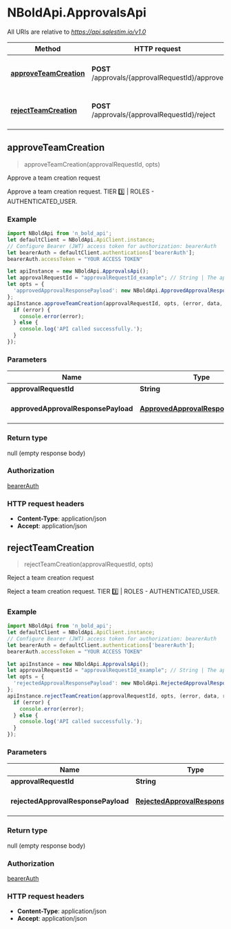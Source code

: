 # NBoldApi.ApprovalsApi

All URIs are relative to *https://api.salestim.io/v1.0*

Method | HTTP request | Description
------------- | ------------- | -------------
[**approveTeamCreation**](ApprovalsApi.md#approveTeamCreation) | **POST** /approvals/{approvalRequestId}/approve | Approve a team creation request
[**rejectTeamCreation**](ApprovalsApi.md#rejectTeamCreation) | **POST** /approvals/{approvalRequestId}/reject | Reject a team creation request



## approveTeamCreation

> approveTeamCreation(approvalRequestId, opts)

Approve a team creation request

Approve a team creation request. TIER 3️⃣ | ROLES - AUTHENTICATED_USER.

### Example

```javascript
import NBoldApi from 'n_bold_api';
let defaultClient = NBoldApi.ApiClient.instance;
// Configure Bearer (JWT) access token for authorization: bearerAuth
let bearerAuth = defaultClient.authentications['bearerAuth'];
bearerAuth.accessToken = "YOUR ACCESS TOKEN"

let apiInstance = new NBoldApi.ApprovalsApi();
let approvalRequestId = "approvalRequestId_example"; // String | The approval request ID.
let opts = {
  'approvedApprovalResponsePayload': new NBoldApi.ApprovedApprovalResponsePayload() // ApprovedApprovalResponsePayload | An ApprovedApprovalResponsePayload object.
};
apiInstance.approveTeamCreation(approvalRequestId, opts, (error, data, response) => {
  if (error) {
    console.error(error);
  } else {
    console.log('API called successfully.');
  }
});
```

### Parameters


Name | Type | Description  | Notes
------------- | ------------- | ------------- | -------------
 **approvalRequestId** | **String**| The approval request ID. | 
 **approvedApprovalResponsePayload** | [**ApprovedApprovalResponsePayload**](ApprovedApprovalResponsePayload.md)| An ApprovedApprovalResponsePayload object. | [optional] 

### Return type

null (empty response body)

### Authorization

[bearerAuth](../README.md#bearerAuth)

### HTTP request headers

- **Content-Type**: application/json
- **Accept**: application/json


## rejectTeamCreation

> rejectTeamCreation(approvalRequestId, opts)

Reject a team creation request

Reject a team creation request. TIER 3️⃣ | ROLES - AUTHENTICATED_USER.

### Example

```javascript
import NBoldApi from 'n_bold_api';
let defaultClient = NBoldApi.ApiClient.instance;
// Configure Bearer (JWT) access token for authorization: bearerAuth
let bearerAuth = defaultClient.authentications['bearerAuth'];
bearerAuth.accessToken = "YOUR ACCESS TOKEN"

let apiInstance = new NBoldApi.ApprovalsApi();
let approvalRequestId = "approvalRequestId_example"; // String | The approval request ID.
let opts = {
  'rejectedApprovalResponsePayload': new NBoldApi.RejectedApprovalResponsePayload() // RejectedApprovalResponsePayload | An RejectedApprovalResponsePayload object.
};
apiInstance.rejectTeamCreation(approvalRequestId, opts, (error, data, response) => {
  if (error) {
    console.error(error);
  } else {
    console.log('API called successfully.');
  }
});
```

### Parameters


Name | Type | Description  | Notes
------------- | ------------- | ------------- | -------------
 **approvalRequestId** | **String**| The approval request ID. | 
 **rejectedApprovalResponsePayload** | [**RejectedApprovalResponsePayload**](RejectedApprovalResponsePayload.md)| An RejectedApprovalResponsePayload object. | [optional] 

### Return type

null (empty response body)

### Authorization

[bearerAuth](../README.md#bearerAuth)

### HTTP request headers

- **Content-Type**: application/json
- **Accept**: application/json

